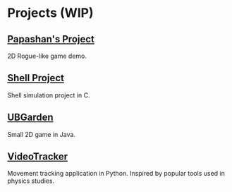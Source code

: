 # Projects (WIP)

## [Papashan's Project](https://github.com/ToxikSkrrt/Project-Papashans-Rising)
2D Rogue-like game demo.

## [Shell Project](https://github.com/ToxikSkrrt/Shell-project)
Shell simulation project in C.

## [UBGarden](https://github.com/ToxikSkrrt/UBGarden)
Small 2D game in Java.

## [VideoTracker](https://github.com/ToxikSkrrt/VideoTracker)
Movement tracking application in Python. Inspired by popular tools used in physics studies.
